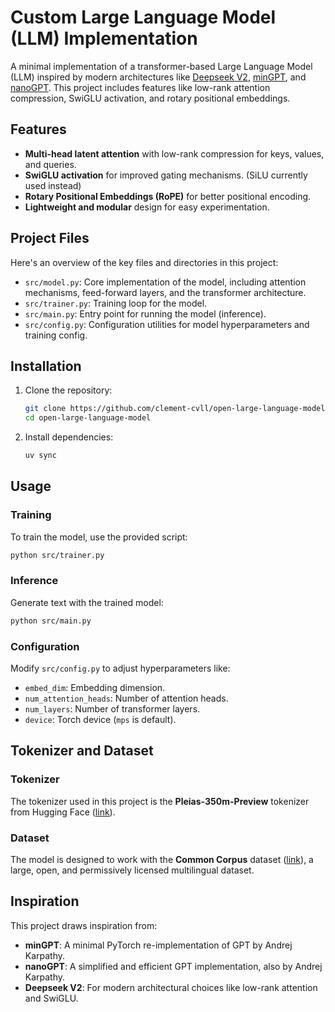 # Custom Large Language Model (LLM) Implementation

A minimal implementation of a transformer-based Large Language Model (LLM) inspired by modern architectures like [Deepseek V2](https://arxiv.org/abs/2405.04434), [minGPT](https://github.com/karpathy/minGPT), and [nanoGPT](https://github.com/karpathy/nanoGPT). This project includes features like low-rank attention compression, SwiGLU activation, and rotary positional embeddings.

## Features
- **Multi-head latent attention** with low-rank compression for keys, values, and queries.
- **SwiGLU activation** for improved gating mechanisms. (SiLU currently used instead)
- **Rotary Positional Embeddings (RoPE)** for better positional encoding.
- **Lightweight and modular** design for easy experimentation.

## Project Files
Here's an overview of the key files and directories in this project:
- `src/model.py`: Core implementation of the model, including attention mechanisms, feed-forward layers, and the transformer architecture.
- `src/trainer.py`: Training loop for the model.
- `src/main.py`: Entry point for running the model (inference).
- `src/config.py`: Configuration utilities for model hyperparameters and training config.

## Installation
1. Clone the repository:
   ```bash
   git clone https://github.com/clement-cvll/open-large-language-model
   cd open-large-language-model
   ```
2. Install dependencies:
   ```bash
   uv sync
   ```

## Usage
### Training
To train the model, use the provided script:
```bash
python src/trainer.py
```

### Inference
Generate text with the trained model:
```bash
python src/main.py
```

### Configuration
Modify `src/config.py` to adjust hyperparameters like:
- `embed_dim`: Embedding dimension.
- `num_attention_heads`: Number of attention heads.
- `num_layers`: Number of transformer layers.
- `device`: Torch device (`mps` is default).

## Tokenizer and Dataset
### Tokenizer
The tokenizer used in this project is the **Pleias-350m-Preview** tokenizer from Hugging Face ([link](https://huggingface.co/PleIAs/Pleias-350m-Preview)).

### Dataset
The model is designed to work with the **Common Corpus** dataset ([link](https://huggingface.co/datasets/PleIAs/common_corpus)), a large, open, and permissively licensed multilingual dataset.

## Inspiration
This project draws inspiration from:
- **minGPT**: A minimal PyTorch re-implementation of GPT by Andrej Karpathy.
- **nanoGPT**: A simplified and efficient GPT implementation, also by Andrej Karpathy.
- **Deepseek V2**: For modern architectural choices like low-rank attention and SwiGLU.